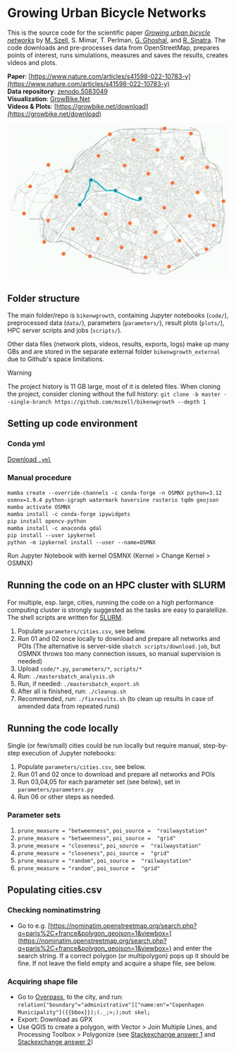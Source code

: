 # Growing Urban Bicycle Networks

This is the source code for the scientific paper [*Growing urban bicycle networks*](https://www.nature.com/articles/s41598-022-10783-y) by [M. Szell](http://michael.szell.net/), S. Mimar, T. Perlman, [G. Ghoshal](http://gghoshal.pas.rochester.edu/), and [R. Sinatra](http://www.robertasinatra.com/). The code downloads and pre-processes data from OpenStreetMap, prepares points of interest, runs simulations, measures and saves the results, creates videos and plots. 

**Paper**: [https://www.nature.com/articles/s41598-022-10783-y](https://www.nature.com/articles/s41598-022-10783-y)  
**Data repository**: [zenodo.5083049](https://zenodo.org/record/5083049)  
**Visualization**: [GrowBike.Net](https://growbike.net)  
**Videos & Plots**: [https://growbike.net/download](https://growbike.net/download)

[![Growing Urban Bicycle Networks](readmevideo.gif)](https://growbike.net/city/paris)

## Folder structure
The main folder/repo is `bikenwgrowth`, containing Jupyter notebooks (`code/`), preprocessed data (`data/`), parameters (`parameters/`), result plots (`plots/`), HPC server scripts and jobs (`scripts/`).

Other data files (network plots, videos, results, exports, logs) make up many GBs and are stored in the separate external folder `bikenwgrowth_external` due to Github's space limitations.

> [!WARNING]  
> The project history is 11 GB large, most of it is deleted files. When cloning the project, consider cloning without the full history: `git clone -b master --single-branch https://github.com/mszell/bikenwgrowth --depth 1`


## Setting up code environment
### Conda yml
[Download `.yml`](env.yml)

### Manual procedure
```
mamba create --override-channels -c conda-forge -n OSMNX python=3.12 osmnx=1.9.4 python-igraph watermark haversine rasterio tqdm geojson
mamba activate OSMNX
mamba install -c conda-forge ipywidgets
pip install opencv-python
mamba install -c anaconda gdal
pip install --user ipykernel
python -m ipykernel install --user --name=OSMNX
```
Run Jupyter Notebook with kernel OSMNX (Kernel > Change Kernel > OSMNX)

## Running the code on an HPC cluster with SLURM
For multiple, esp. large, cities, running the code on a high performance computing cluster is strongly suggested as the tasks are easy to paralellize. The shell scripts are written for [SLURM](https://slurm.schedmd.com/overview.html).  

1. Populate `parameters/cities.csv`, see below.
2. Run 01 and 02 once locally to download and prepare all networks and POIs (The alternative is server-side `sbatch scripts/download.job`, but OSMNX throws too many connection issues, so manual supervision is needed)
3. Upload `code/*.py`, `parameters/*`, `scripts/*`
4. Run: `./mastersbatch_analysis.sh`
5. Run, if needed: `./mastersbatch_export.sh`
6. After all is finished, run: `./cleanup.sh`
7. Recommended, run: `./fixresults.sh` (to clean up results in case of amended data from repeated runs)

## Running the code locally
Single (or few/small) cities could be run locally but require manual, step-by-step execution of Jupyter notebooks:

1. Populate `parameters/cities.csv`, see below.
2. Run 01 and 02 once to download and prepare all networks and POIs  
3. Run 03,04,05 for each parameter set (see below), set in `parameters/parameters.py`  
4. Run 06 or other steps as needed.

### Parameter sets 
1. `prune_measure = "betweenness"`, `poi_source =  "railwaystation"`  
2. `prune_measure = "betweenness"`, `poi_source =  "grid"`  
3. `prune_measure = "closeness"`, `poi_source =  "railwaystation"`  
4. `prune_measure = "closeness"`, `poi_source =  "grid"`  
5. `prune_measure = "random"`, `poi_source =  "railwaystation"`  
6. `prune_measure = "random"`, `poi_source =  "grid"` 

## Populating cities.csv
### Checking nominatimstring  
* Go to e.g. [https://nominatim.openstreetmap.org/search.php?q=paris%2C+france&polygon_geojson=1&viewbox=](https://nominatim.openstreetmap.org/search.php?q=paris%2C+france&polygon_geojson=1&viewbox=) and enter the search string. If a correct polygon (or multipolygon) pops up it should be fine. If not leave the field empty and acquire a shape file, see below.

### Acquiring shape file  
* Go to [Overpass](overpass-turbo.eu), to the city, and run:
    `relation["boundary"="administrative"]["name:en"="Copenhagen Municipality"]({{bbox}});(._;>;);out skel;`
* Export: Download as GPX
* Use QGIS to create a polygon, with Vector > Join Multiple Lines, and Processing Toolbox > Polygonize (see [Stackexchange answer 1](https://gis.stackexchange.com/questions/98320/connecting-two-line-ends-in-qgis-without-resorting-to-other-software) and [Stackexchange answer 2](https://gis.stackexchange.com/questions/207463/convert-a-line-to-polygon))
